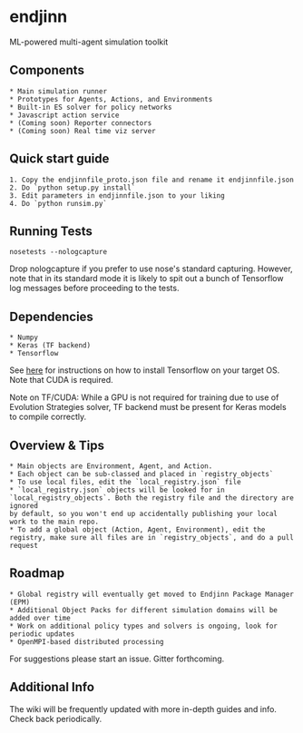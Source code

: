 # endjinn
ML-powered multi-agent simulation toolkit

## Components

    * Main simulation runner
    * Prototypes for Agents, Actions, and Environments
    * Built-in ES solver for policy networks
    * Javascript action service
    * (Coming soon) Reporter connectors
    * (Coming soon) Real time viz server

## Quick start guide

    1. Copy the endjinnfile_proto.json file and rename it endjinnfile.json
    2. Do `python setup.py install`
    3. Edit parameters in endjinnfile.json to your liking
    4. Do `python runsim.py`

## Running Tests

`nosetests --nologcapture`

Drop nologcapture if you prefer to use nose's standard capturing. However,
note that in its standard mode it is likely to spit out a bunch of
Tensorflow log messages before proceeding to the tests.

## Dependencies

    * Numpy
    * Keras (TF backend)
    * Tensorflow

See [here](https://www.tensorflow.org/install/) for instructions on how to install Tensorflow on your target OS. Note that CUDA is required.

Note on TF/CUDA: While a GPU is not required for training due to use of
Evolution Strategies solver, TF backend must be present for Keras models
to compile correctly.

## Overview & Tips

    * Main objects are Environment, Agent, and Action.
    * Each object can be sub-classed and placed in `registry_objects`
    * To use local files, edit the `local_registry.json` file
    * `local_registry.json` objects will be looked for in `local_registry_objects`. Both the registry file and the directory are ignored
    by default, so you won't end up accidentally publishing your local work to the main repo.
    * To add a global object (Action, Agent, Environment), edit the registry, make sure all files are in `registry_objects`, and do a pull request

## Roadmap

    * Global registry will eventually get moved to Endjinn Package Manager (EPM)
    * Additional Object Packs for different simulation domains will be added over time
    * Work on additional policy types and solvers is ongoing, look for periodic updates
    * OpenMPI-based distributed processing

For suggestions please start an issue. Gitter forthcoming.

## Additional Info

The wiki will be frequently updated with more in-depth guides and info. Check back periodically.
